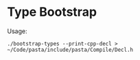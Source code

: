 # Type Bootstrap

Usage:

```shell
./bootstrap-types --print-cpp-decl > ~/Code/pasta/include/pasta/Compile/Decl.h
```